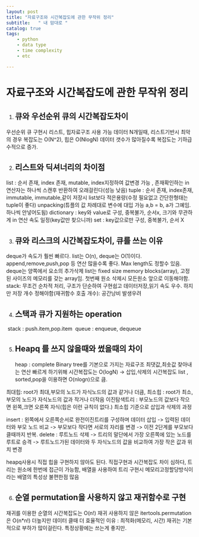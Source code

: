 ```yaml
---
layout: post
title: "자료구조와 시간복잡도에 관한 무작위 정리"
subtitle:   " 내 맘대로 "
catalog: true
tags:
    - python
    - data type
    - time complexity
    - etc

---
```


# 자료구조와 시간복잡도에 관한 무작위 정리



1. ## 큐와 우선순위 큐의 시간복잡도차이

  우선순위 큐 구현시 리스트, 힙자료구조 사용 가능
  데이터 N개일때, 리스트기반시 최악의 경우 복잡도는 O(N^2), 힙은 O(NlogN)
  데이터 갯수가 많아질수록 복잡도는 기하급수적으로 증가.

2. ## 리스트와 딕셔너리의 차이점

  list : 순서 존재, index 존재, mutable, index지정하여 값변경 가능 , 존재확인하는 in연산자는 하나씩 스캔후 반환하여 오래걸린다(성능 낮음)
  tuple : 순서 존재, index존재, immutable,  immutable,같이 저장시 list보다 적은용량(수정 필요없고 간단한형태는 tuple이 좋다) unpacking(튜플의 값 차례대로 변수에 대입 가능 a,b = b, a가 그예임. 하나씩 안넣어도됨)
  dictionary : key와 value로 구성, 중복불가, 순서x, 크기와 무관하게 in 연산 속도 일정(key값만 찾으니까)
  set : key값으로만 구성, 중복불가, 순서 X


3. ## 큐와 리스크의 시간복잡도차이, 큐를 쓰는 이유

  deque가 속도가 훨씬 빠르다. list는 O(n), deque는 O(1)이다. append,remove,push,pop 등 연산 많을수록 좋다.
  Max length도 정할수 있음.
  deque는 양쪽에서 요소의 추가삭제
  list는 fixed size memory blocks(array), 고정된 사이즈의 메모리를 갖는 array임. 첫번째 원소 삭제시 모든원소 앞으로 이동해야함.
  stack: 무조건 순차적 처리, 구조가 단순하여 구현쉽고 데이터저장,읽기 속도 우수.
  하지만 저장 개수 정해야함(재귀함수 호출 개수): 공간낭비 발생우려

4. ## 스택과 큐가 지원하는 operation

​		stack : push.item,pop.item
​		queue : enqueue, dequeue


5. ## Heapq 를 쓰지 않을때와 썼을때의 차이

    heap : complete Binary tree를 기본으로 가지는 자료구조
    최댓값,최솟값 찾아내는 연산 빠르게 하기위해
    시간복잡도는 O(logN) -> 삽입,삭제의 시간복잡도
    list , sorted,pop을 이용하면 O(nlogn)으로 큼.

최대힙: root가 최대,부모의 노드가 자식노드의 값과 같거나 더큼,
최소힙 : root가 최소,부모의 노드가 자식노드의 값과 작거나 더작음
이진탐색트리 : 부모노드의 값보다 작으면 왼쪽,크면 오른쪽 자식(힙은 이런 규칙이 없다.)
최소힙 기준으로 삽입과 삭제의 과정

insert : 왼쪽에서 오른쪽순서로 완전이진트리를 구성하며 데이터 삽입 -> 입력된 데이터와 부모 노드 비교 -> 부모보다 작다면 서로의 자리를 변경 -> 이전 2단계를 부모보다 클때까지 반복.
delete : 루트노드 삭제 -> 트리의 말단에서 가장 오른쪽에 있는 노드를 루트로 승격 -> 루트노드가된 데이터와 두 자식노드의 값을 비교하여 가장 작은 값과 위치 변경

heapq사용시 직접 힙을 구현하지 않아도 된다.
직접구현과 시간복잡도 차이 심하다, 트리는 원소에 한번에 접근이 가능함, 배열을 사용하여 트리 구현시 메모리고정할당방식이라는 배열의 특성상 불편한점 많음


6. ## 순열 permutation을 사용하지 않고 재귀함수로 구현

  재귀를 이용한 순열의 시간복잡도는 O(n!)
  재귀 사용하지 않은 itertools.permutation 은 O(n*n!)
  더높지만 데이터 클때 더 효율적인 이유 : 최적화(메모리, 시간)
  재귀는 기본적으로 부하가 많이걸린다. 특정상황에는 쓰는게 좋지만.

